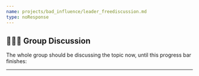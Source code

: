 ```yaml
---
name: projects/bad_influence/leader_freediscussion.md
type: noResponse
---
```


## 👤👤👤 Group Discussion

The whole group should be discussing the topic now, until this progress bar finishes:

---
